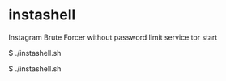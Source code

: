 
# instashell
Instagram Brute Forcer without password limit
 service tor start



$ ./instashell.sh

$ ./instashell.sh
